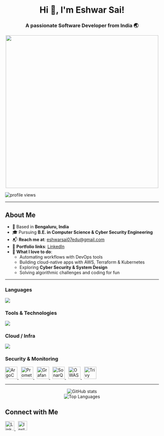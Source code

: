 <h1 align="center">Hi 👋, I'm Eshwar Sai!</h1>
<h3 align="center">A passionate Software Developer from India 🌏</h3>

<p align="center">
  <img src="https://user-images.githubusercontent.com/74038190/225813708-98b745f2-7d22-48cf-9150-083f1b00d6c9.gif" width="500">
</p>

<p align="left">
  <img src="https://komarev.com/ghpvc/?username=Eshwarsai-07&style=flat-square&color=blue" alt="profile views" />
</p>

---

<h2><strong>About Me</strong></h2>

- 📍 Based in **Bengaluru, India**  
- 🎓 Pursuing **B.E. in Computer Science & Cyber Security Engineering**  
- 📬 **Reach me at**: [eshwarsai07edu@gmail.com](mailto:eshwarsai07edu@gmail.com)  
- 🔗 **Portfolio links**: [LinkedIn](https://linkedin.com/in/eshwar-sai-39860529b)  
- 🧠 **What I love to do**:  
  - Automating workflows with DevOps tools  
  - Building cloud-native apps with AWS, Terraform & Kubernetes  
  - Exploring **Cyber Security & System Design**  
  - Solving algorithmic challenges and coding for fun  

---

<h3><strong>Languages</strong></h3>
<p align="left">
  <a href="https://skillicons.dev">
    <img src="https://skillicons.dev/icons?i=java,py,js,html,css" />
  </a>
</p>

<h3><strong>Tools & Technologies</strong></h3>
<p align="left">
  <a href="https://skillicons.dev">
    <img src="https://skillicons.dev/icons?i=mongodb,express,react,nodejs,mysql,postgres,redis,docker,git,github,kafka,jenkins&perline=7" />
  </a>
</p>

<h3><strong>Cloud / Infra</strong></h3>
<p align="left">
  <a href="https://skillicons.dev">
    <img src="https://skillicons.dev/icons?i=aws,terraform,ansible,docker,kubernetes,linux" />
  </a>
</p>

<h3><strong>Security & Monitoring</strong></h3>
<p align="left">
  <!-- ArgoCD -->
  <a href="https://argo-cd.readthedocs.io/en/stable/">
    <img src="https://cdn.worldvectorlogo.com/logos/argo.svg" height="40" alt="ArgoCD" />
  </a>
  &nbsp;
  <!-- Prometheus -->
  <a href="https://prometheus.io/">
    <img src="https://cdn.jsdelivr.net/gh/devicons/devicon/icons/prometheus/prometheus-original.svg" height="40" alt="Prometheus" />
  </a>
  &nbsp;
  <!-- Grafana -->
  <a href="https://grafana.com/">
    <img src="https://cdn.jsdelivr.net/gh/devicons/devicon/icons/grafana/grafana-original.svg" height="40" alt="Grafana" />
  </a>
  &nbsp;
  <!-- SonarQube -->
  <a href="https://www.sonarqube.org/">
    <img src="https://cdn.worldvectorlogo.com/logos/sonarqube.svg" height="40" alt="SonarQube" />
  </a>
  &nbsp;
  <!-- OWASP Dependency Check -->
  <a href="https://owasp.org/www-project-dependency-check/">
    <img src="https://raw.githubusercontent.com/DependencyTrack/brand/main/logo/dependency-check-icon-color.svg" height="40" alt="OWASP Dependency Check" />
  </a>
  &nbsp;
  <!-- Trivy -->
  <a href="https://trivy.dev/">
    <img src="https://aquasecurity.github.io/trivy/latest/images/trivy-logo.png" height="40" alt="Trivy" />
  </a>
</p>

---

<p align="center">
  <img src="https://github-readme-stats.vercel.app/api?username=Eshwarsai-07&show_icons=true&theme=tokyonight" alt="GitHub stats" />
  <br />
  <img src="https://github-readme-stats.vercel.app/api/top-langs/?username=Eshwarsai-07&layout=compact&theme=tokyonight" alt="Top Languages" />
</p>

<h2><strong>Connect with Me</strong></h2>

<p align="left">
  <a href="https://linkedin.com/in/eshwar-sai-39860529b" target="_blank">
    <img src="https://cdn.jsdelivr.net/gh/devicons/devicon/icons/linkedin/linkedin-original.svg" height="30" alt="LinkedIn" />
  </a>
  &nbsp;
  <a href="https://www.instagram.com/eshwar_saiii/" target="_blank">
    <img src="https://cdn-icons-png.flaticon.com/512/2111/2111463.png" height="30" alt="Instagram" />
  </a>
</p>
